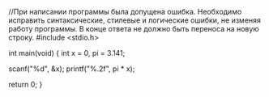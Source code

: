 //При написании программы была допущена ошибка. Необходимо исправить синтаксические, стилевые и логические ошибки, не изменяя работу программы. В конце ответа не должно быть переноса на новую строку.
#include <stdio.h>

int main(void)
{
  int x = 0, pi = 3.141;

  scanf("%d", &x);
  printf("%.2f", pi * x);

  return 0;
}
